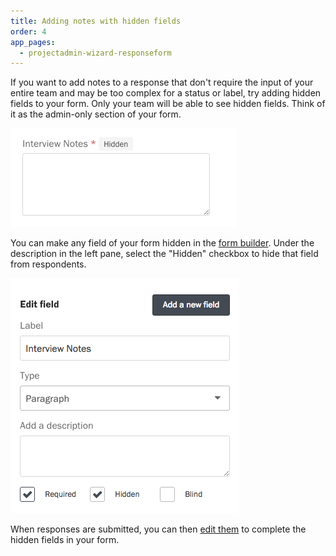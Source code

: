```yaml
---
title: Adding notes with hidden fields
order: 4
app_pages:
  - projectadmin-wizard-responseform
---
```


If you want to add notes to a response that don't require the input of your entire team and may be too complex for a status or label, try adding hidden fields to your form. Only your team will be able to see hidden fields. Think of it as the admin-only section of your form.

![A hidden field in the form builder.](../images/hidden_1.png)


You can make any field of your form hidden in the [form builder](/articles/screendoor/your_form/building_your_form.html). Under the description in the left pane, select the "Hidden" checkbox to hide that field from respondents.

![Hiding a field in your form.](../images/hidden_2.png)

When responses are submitted, you can then [edit them](/articles/screendoor/responses/editing_responses.html) to complete the hidden fields in your form.
